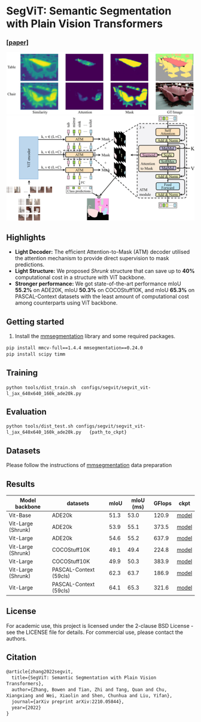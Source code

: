 # SegViT: Semantic Segmentation with Plain Vision Transformers 
### [[paper]](https://arxiv.org/abs/2210.05844)

<img src="./resources/teaser-01.png">
<img src="resources/atm_arch-1.png">

## Highlights
* **Light Decoder:** The efficient Attention-to-Mask (ATM) decoder utilised the attention mechanism to provide direct supervision to mask predictions.
* **Light Structure:** We proposed *Shrunk* structure that can save up to **40%** computational cost in a structure with ViT backbone.
* **Stronger performance:** We got state-of-the-art performance mIoU **55.2%** on ADE20K, mIoU **50.3%** on COCOStuff10K, and mIoU **65.3%** on PASCAL-Context datasets with the least amount of computational cost among counterparts using ViT backbone. 


## Getting started 

1. Install the [mmsegmentation](https://github.com/open-mmlab/mmsegmentation) library and some required packages.

```bash
pip install mmcv-full==1.4.4 mmsegmentation==0.24.0
pip install scipy timm
```
## Training
```
python tools/dist_train.sh  configs/segvit/segvit_vit-l_jax_640x640_160k_ade20k.py 
```
## Evaluation
```
python tools/dist_test.sh configs/segvit/segvit_vit-l_jax_640x640_160k_ade20k.py   {path_to_ckpt}
```

## Datasets
Please follow the instructions of [mmsegmentation](https://github.com/open-mmlab/mmsegmentation) data preparation

## Results
| Model backbone        |datasets| mIoU  | mIoU (ms) | GFlops | ckpt
| ------------------ |--------------|---------------- | -------------- |--- |---
Vit-Base | ADE20k | 51.3 | 53.0 | 120.9 |[model](https://cloudstor.aarnet.edu.au/plus/s/k0xOaxYmENt6f0z) 
Vit-Large (Shrunk) | ADE20k | 53.9 | 55.1 | 373.5 | [model](https://cloudstor.aarnet.edu.au/plus/s/eFB9y7CXNfPzjJv)
Vit-Large | ADE20k | 54.6 | 55.2 | 637.9 | [model](https://cloudstor.aarnet.edu.au/plus/s/sMDAzsMjq39bQBD) 
Vit-Large (Shrunk) | COCOStuff10K | 49.1 | 49.4 | 224.8 | [model](https://cloudstor.aarnet.edu.au/plus/s/mIDAyR3jeARcCMq)
Vit-Large | COCOStuff10K | 49.9 | 50.3| 383.9 | [model](https://cloudstor.aarnet.edu.au/plus/s/3XKspneTKPcI3sx)
Vit-Large (Shrunk) | PASCAL-Context (59cls)| 62.3 | 63.7  | 186.9 | [model](https://cloudstor.aarnet.edu.au/plus/s/mMguIaE44lgc2SR)
Vit-Large  | PASCAL-Context (59cls)| 64.1 | 65.3  | 321.6 | [model](https://cloudstor.aarnet.edu.au/plus/s/RGsAybjc5xLwpKK)



## License
For academic use, this project is licensed under the 2-clause BSD License - see the LICENSE file for details. For commercial use, please contact the authors.

## Citation
```
@article{zhang2022segvit,
  title={SegViT: Semantic Segmentation with Plain Vision Transformers},
  author={Zhang, Bowen and Tian, Zhi and Tang, Quan and Chu, Xiangxiang and Wei, Xiaolin and Shen, Chunhua and Liu, Yifan},
  journal={arXiv preprint arXiv:2210.05844},
  year={2022}
}
```
